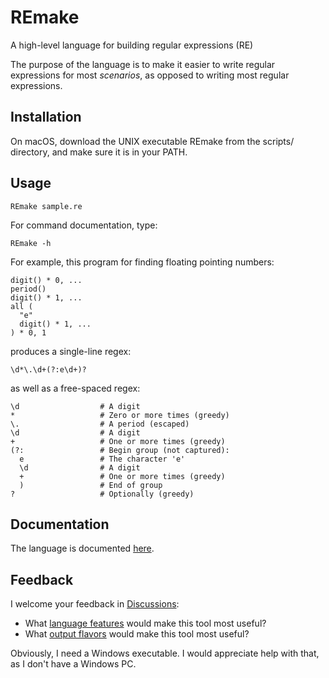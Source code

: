 # REmake
A high-level language for building regular expressions (RE)

The purpose of the language is to make it easier to write regular expressions for most *scenarios*,
as opposed to writing most regular expressions.

## Installation

On macOS, download the UNIX executable REmake from the scripts/ directory, and
make sure it is in your PATH.

## Usage

```
REmake sample.re
```

For command documentation, type:

```
REmake -h
```

For example, this program for finding floating pointing numbers:

```
digit() * 0, ...
period()
digit() * 1, ...
all (
  "e"
  digit() * 1, ...
) * 0, 1
```

produces a single-line regex: 

```
\d*\.\d+(?:e\d+)?
```

as well as a free-spaced regex:

```
\d                  # A digit
*                   # Zero or more times (greedy)
\.                  # A period (escaped)
\d                  # A digit
+                   # One or more times (greedy)
(?:                 # Begin group (not captured):
  e                 # The character 'e'
  \d                # A digit
  +                 # One or more times (greedy)
  )                 # End of group
?                   # Optionally (greedy)
```

## Documentation

The language is documented [here](https://alecramsay.github.io/REmake/).

## Feedback

I welcome your feedback in [Discussions](https://github.com/alecramsay/REmake/discussions):

- What [language features](https://github.com/alecramsay/REmake/discussions/categories/features) would make this tool most useful?
- What [output flavors](https://github.com/alecramsay/REmake/discussions/categories/flavors) would make this tool most useful?

Obviously, I need a Windows executable. 
I would appreciate help with that, as I don't have a Windows PC.